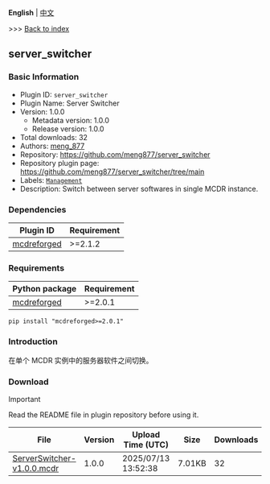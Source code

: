 **English** | [中文](readme-zh_cn.md)

\>\>\> [Back to index](/readme.md)

## server_switcher

### Basic Information

- Plugin ID: `server_switcher`
- Plugin Name: Server Switcher
- Version: 1.0.0
  - Metadata version: 1.0.0
  - Release version: 1.0.0
- Total downloads: 32
- Authors: [meng_877](https://github.com/meng877)
- Repository: https://github.com/meng877/server_switcher
- Repository plugin page: https://github.com/meng877/server_switcher/tree/main
- Labels: [`Management`](/labels/management/readme.md)
- Description: Switch between server softwares in single MCDR instance.

### Dependencies

| Plugin ID | Requirement |
| --- | --- |
| [mcdreforged](https://github.com/Fallen-Breath/MCDReforged) | \>=2.1.2 |

### Requirements

| Python package | Requirement |
| --- | --- |
| [mcdreforged](https://pypi.org/project/mcdreforged) | \>=2.0.1 |

```
pip install "mcdreforged>=2.0.1"
```

### Introduction

在单个 MCDR 实例中的服务器软件之间切换。

### Download

> [!IMPORTANT]
> Read the README file in plugin repository before using it.

| File | Version | Upload Time (UTC) | Size | Downloads | Operations |
| --- | --- | --- | --- | --- | --- |
| [ServerSwitcher-v1.0.0.mcdr](https://github.com/meng877/server_switcher/releases/tag/1.0.0) | 1.0.0 | 2025/07/13 13:52:38 | 7.01KB | 32 | [Download](https://github.com/meng877/server_switcher/releases/download/1.0.0/ServerSwitcher-v1.0.0.mcdr) |

